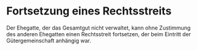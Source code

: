 # Fortsetzung eines Rechtsstreits

Der Ehegatte, der das Gesamtgut nicht verwaltet, kann ohne Zustimmung des anderen Ehegatten einen Rechtsstreit fortsetzen, der beim Eintritt der Gütergemeinschaft anhängig war. 

